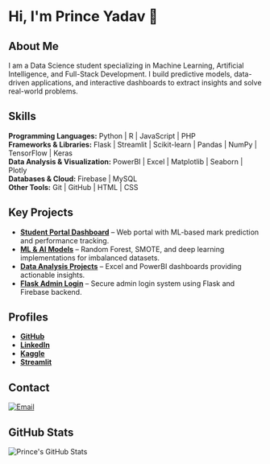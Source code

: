 # Hi, I'm Prince Yadav 👋

## About Me
I am a Data Science student specializing in Machine Learning, Artificial Intelligence, and Full-Stack Development. I build predictive models, data-driven applications, and interactive dashboards to extract insights and solve real-world problems.

## Skills
**Programming Languages:** Python | R | JavaScript | PHP  
**Frameworks & Libraries:** Flask | Streamlit | Scikit-learn | Pandas | NumPy | TensorFlow | Keras  
**Data Analysis & Visualization:** PowerBI | Excel | Matplotlib | Seaborn | Plotly  
**Databases & Cloud:** Firebase | MySQL  
**Other Tools:** Git | GitHub | HTML | CSS  

## Key Projects
- **[Student Portal Dashboard](https://github.com/prince-yadav/student-portal)** – Web portal with ML-based mark prediction and performance tracking.  
- **[ML & AI Models](https://github.com/prince-yadav/ml-models)** – Random Forest, SMOTE, and deep learning implementations for imbalanced datasets.  
- **[Data Analysis Projects](https://github.com/prince-yadav/data-analysis)** – Excel and PowerBI dashboards providing actionable insights.  
- **[Flask Admin Login](https://github.com/prince-yadav/flask-admin-login)** – Secure admin login system using Flask and Firebase backend.  

## Profiles
- **[GitHub](https://github.com/prince-yadav)**  
- **[LinkedIn](https://linkedin.com/in/princeyadav)**  
- **[Kaggle](https://www.kaggle.com/princeyadav)**  
- **[Streamlit](https://share.streamlit.io/prince-yadav)**  

## Contact
[![Email](https://img.shields.io/badge/Email-prince.yadav@email.com-red?style=flat-square&logo=gmail)](mailto:prince.yadav@email.com)  

## GitHub Stats
![Prince's GitHub Stats](https://github-readme-stats.vercel.app/api?username=prince-yadav&show_icons=true&theme=radical)
